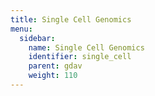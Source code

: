 ```yaml
---
title: Single Cell Genomics
menu:
  sidebar:
    name: Single Cell Genomics
    identifier: single_cell
    parent: gdav
    weight: 110
---
```


